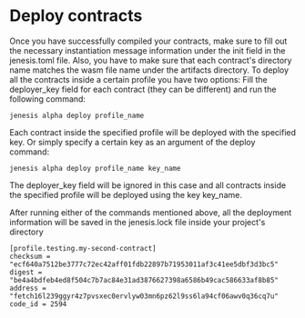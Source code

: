 # Deploy contracts

Once you have successfully compiled your contracts, make sure to fill out the necessary instantiation message information under the init field in the jenesis.toml file. Also, you have to make sure that each contract's directory name matches the wasm file name under the artifacts directory. To deploy all the contracts inside a certain profile you have two options: Fill the deployer_key field for each contract (they can be different) and run the following command:

```
jenesis alpha deploy profile_name
```

Each contract inside the specified profile will be deployed with the specified key. Or simply specify a certain key as an argument of the deploy command:

```
jenesis alpha deploy profile_name key_name
```

The deployer_key field will be ignored in this case and all contracts inside the specified profile will be deployed using the key key_name.

After running either of the commands mentioned above, all the deployment information will be saved in the jenesis.lock file inside your project's directory

```
[profile.testing.my-second-contract]
checksum = "ecf640a7512be3777c72ec42aff01fdb22897b71953011af3c41ee5dbf3d3bc5"
digest = "be4a4bdfeb4ed8f504c7b7ac84e31ad3876627398a6586b49cac586633af8b85"
address = "fetch16l239ggyr4z7pvsxec0ervlyw03mn6pz62l9ss6la94cf06awv0q36cq7u"
code_id = 2594
```